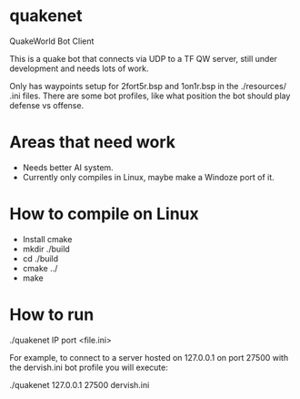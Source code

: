 # quakenet
QuakeWorld Bot Client

This is a quake bot that connects via UDP to a TF QW server, still under development and needs lots of work.

Only has waypoints setup for 2fort5r.bsp and 1on1r.bsp in the ./resources/ .ini files.
There are some bot profiles, like what position the bot should play defense vs offense.

# Areas that need work

- Needs better AI system.
- Currently only compiles in Linux, maybe make a Windoze port of it.

# How to compile on Linux

- Install cmake
- mkdir ./build
- cd ./build
- cmake ../
- make

# How to run

./quakenet IP port <file.ini>

For example, to connect to a server hosted on 127.0.0.1 on port 27500 with the dervish.ini bot profile you will execute:

./quakenet 127.0.0.1 27500 dervish.ini
  
